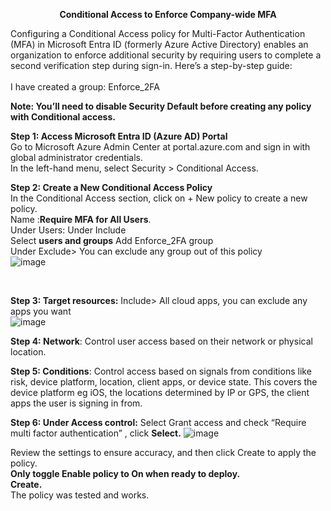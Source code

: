 <p align="center"><b>Conditional Access to Enforce Company-wide MFA</b></p>

Configuring a Conditional Access policy for Multi-Factor Authentication (MFA) in Microsoft Entra ID (formerly Azure Active Directory) enables an organization to enforce additional security by requiring users to complete a second verification step during sign-in. Here’s a step-by-step guide:<br />
 <br />I have created a group: Enforce_2FA<br />

<b>Note: You’ll need to disable Security Default before creating any policy with Conditional access.</b>

**Step 1: Access Microsoft Entra ID (Azure AD) Portal<br />**
Go to Microsoft Azure Admin Center at portal.azure.com and sign in with global administrator credentials.<br />
In the left-hand menu, select Security > Conditional Access.

**Step 2: Create a New Conditional Access Policy**<br />
In the Conditional Access section, click on + New policy to create a new policy.<br />
Name :**Require MFA for All Users**.<br />
Under Users: Under Include<br />
Select <b>users and groups</b>
Add Enforce_2FA group <br />
Under Exclude> You can exclude any group out of this policy<br />
![image](https://github.com/user-attachments/assets/80f7b033-d391-4620-9935-30f5a2c1787f)

<br />

**Step 3: Target resources:** Include> All cloud apps, you can exclude any apps you want<br />
![image](https://github.com/user-attachments/assets/a23fc9cd-8c38-4f69-a104-20c2bf48cf30)

<b>Step 4: Network</b>: Control user access based on their network or physical location.

<b>Step 5: Conditions</b>: Control access based on signals from conditions like risk, device platform, location, client apps, or device state. This covers the device platform eg iOS, the locations determined by IP or GPS, the client apps the user is signing in from.

**Step 6: Under Access control:** Select Grant access and check “Require multi factor authentication” , click <b>Select.</b>
![image](https://github.com/user-attachments/assets/5170dcd3-8626-4077-8e81-dfad1afb2ea4)

Review the settings to ensure accuracy, and then click Create to apply the policy.<br />
<b>Only toggle Enable policy to On when ready to deploy.</b><br />
<b>Create.</b><br />
The policy was tested and works. 


